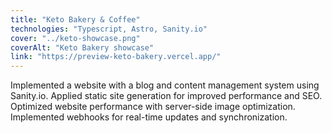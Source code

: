 ```yaml
---
title: "Keto Bakery & Coffee"
technologies: "Typescript, Astro, Sanity.io"
cover: "../keto-showcase.png"
coverAlt: "Keto Bakery showcase"
link: "https://preview-keto-bakery.vercel.app/"
---
```


Implemented a website with a blog and content management system using Sanity.io. Applied static site generation for improved performance and SEO. Optimized website performance with server-side image optimization. Implemented webhooks for real-time updates and synchronization.
